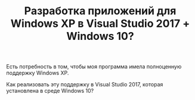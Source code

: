 ﻿---
title: "Разработка приложений для Windows XP в Visual Studio 2017 + Windows 10?"
se.owner.user_id: 229227
se.owner.display_name: "Super_Puper_User"
se.owner.link: "https://ru.stackoverflow.com/users/229227/super-puper-user"
se.link: "https://ru.stackoverflow.com/questions/884624/%d0%a0%d0%b0%d0%b7%d1%80%d0%b0%d0%b1%d0%be%d1%82%d0%ba%d0%b0-%d0%bf%d1%80%d0%b8%d0%bb%d0%be%d0%b6%d0%b5%d0%bd%d0%b8%d0%b9-%d0%b4%d0%bb%d1%8f-windows-xp-%d0%b2-visual-studio-2017-windows-10"
se.question_id: 884624
se.post_type: question
se.score: 1
---
<p>Есть потребность в том, чтобы моя программа имела полноценную поддержку Windows XP.</p>

<p>Как реализовать эту поддержку в Visual Studio 2017, которая установлена в среде Windows 10?</p>
